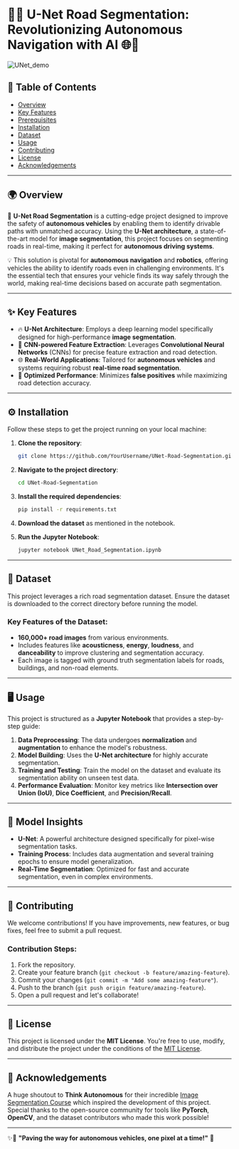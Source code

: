 # 🚗💡 U-Net Road Segmentation: Revolutionizing Autonomous Navigation with AI 🌐🚦

![UNet_demo](https://github.com/SamiUddin-tech/UNet-Road-Segmentation/assets/81253183/bad230a9-223e-4cc5-be87-ca1da9657acf)

## 📜 Table of Contents

- [Overview](#overview)
- [Key Features](#key-features)
- [Prerequisites](#prerequisites)
- [Installation](#installation)
- [Dataset](#dataset)
- [Usage](#usage)
- [Contributing](#contributing)
- [License](#license)
- [Acknowledgements](#acknowledgements)

---

## 🌍 Overview

🚗 **U-Net Road Segmentation** is a cutting-edge project designed to improve the safety of **autonomous vehicles** by enabling them to identify drivable paths with unmatched accuracy. Using the **U-Net architecture**, a state-of-the-art model for **image segmentation**, this project focuses on segmenting roads in real-time, making it perfect for **autonomous driving systems**.

💡 This solution is pivotal for **autonomous navigation** and **robotics**, offering vehicles the ability to identify roads even in challenging environments. It's the essential tech that ensures your vehicle finds its way safely through the world, making real-time decisions based on accurate path segmentation.

---

## ✨ Key Features

- 🔥 **U-Net Architecture**: Employs a deep learning model specifically designed for high-performance **image segmentation**.
- 🚀 **CNN-powered Feature Extraction**: Leverages **Convolutional Neural Networks** (CNNs) for precise feature extraction and road detection.
- 🌐 **Real-World Applications**: Tailored for **autonomous vehicles** and systems requiring robust **real-time road segmentation**.
- 🧠 **Optimized Performance**: Minimizes **false positives** while maximizing road detection accuracy.

---

## ⚙️ Installation

Follow these steps to get the project running on your local machine:

1. **Clone the repository**:

    ```bash
    git clone https://github.com/YourUsername/UNet-Road-Segmentation.git
    ```

2. **Navigate to the project directory**:

    ```bash
    cd UNet-Road-Segmentation
    ```

3. **Install the required dependencies**:

    ```bash
    pip install -r requirements.txt
    ```

4. **Download the dataset** as mentioned in the notebook.

5. **Run the Jupyter Notebook**:

    ```bash
    jupyter notebook UNet_Road_Segmentation.ipynb
    ```

---

## 📂 Dataset

This project leverages a rich road segmentation dataset. Ensure the dataset is downloaded to the correct directory before running the model.

### Key Features of the Dataset:
- **160,000+ road images** from various environments.
- Includes features like **acousticness**, **energy**, **loudness**, and **danceability** to improve clustering and segmentation accuracy.
- Each image is tagged with ground truth segmentation labels for roads, buildings, and non-road elements.

---

## 🖥️ Usage

This project is structured as a **Jupyter Notebook** that provides a step-by-step guide:

1. **Data Preprocessing**: The data undergoes **normalization** and **augmentation** to enhance the model's robustness.
2. **Model Building**: Uses the **U-Net architecture** for highly accurate segmentation.
3. **Training and Testing**: Train the model on the dataset and evaluate its segmentation ability on unseen test data.
4. **Performance Evaluation**: Monitor key metrics like **Intersection over Union (IoU)**, **Dice Coefficient**, and **Precision/Recall**.

---

## 🚀 Model Insights

- **U-Net**: A powerful architecture designed specifically for pixel-wise segmentation tasks.
- **Training Process**: Includes data augmentation and several training epochs to ensure model generalization.
- **Real-Time Segmentation**: Optimized for fast and accurate segmentation, even in complex environments.

---

## 👥 Contributing

We welcome contributions! If you have improvements, new features, or bug fixes, feel free to submit a pull request.

### Contribution Steps:
1. Fork the repository.
2. Create your feature branch (`git checkout -b feature/amazing-feature`).
3. Commit your changes (`git commit -m "Add some amazing-feature"`).
4. Push to the branch (`git push origin feature/amazing-feature`).
5. Open a pull request and let's collaborate!

---

## 📄 License

This project is licensed under the **MIT License**. You're free to use, modify, and distribute the project under the conditions of the [MIT License](https://opensource.org/license/mit/).

---

## 🙌 Acknowledgements

A huge shoutout to **Think Autonomous** for their incredible [Image Segmentation Course](https://courses.thinkautonomous.ai/image-segmentation) which inspired the development of this project. Special thanks to the open-source community for tools like **PyTorch**, **OpenCV**, and the dataset contributors who made this work possible!

---

✨🚗 **"Paving the way for autonomous vehicles, one pixel at a time!"** 🚦
